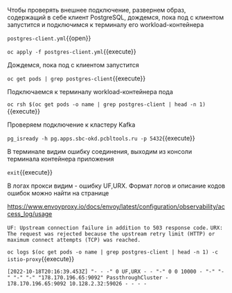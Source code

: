 Чтобы проверять внешнее подключение, развернем образ, содержащий в себе клиент PostgreSQL, дождемся, пока под с клиентом
запустится и подключимся к терминалу его workload-контейнера

`postgres-client.yml`{{open}}

`oc apply -f postgres-client.yml`{{execute}}

Дождемся, пока под с клиентом запустится

`oc get pods | grep postgres-client`{{execute}}

Подключаемся к терминалу workload-контейнера пода

`oc rsh $(oc get pods -o name | grep postgres-client | head -n 1)`{{execute}}

Проверяем подключение к кластеру Kafka

`pg_isready -h pg.apps.sbc-okd.pcbltools.ru -p 5432`{{execute}}

В терминале видим ошибку соединения, выходим из консоли терминала контейнера приложения

`exit`{{execute}}

В логах прокси видим - ошибку UF,URX. Формат логов и описание кодов ошибок можно найти на странице

https://www.envoyproxy.io/docs/envoy/latest/configuration/observability/access_log/usage

`UF: Upstream connection failure in addition to 503 response code.`
`URX: The request was rejected because the upstream retry limit (HTTP) or maximum connect attempts (TCP) was reached.`

`oc logs $(oc get pods -o name | grep postgres-client | head -n 1) -c istio-proxy`{{execute}}

`[2022-10-18T20:16:39.453Z] "- - -" 0 UF,URX - - "-" 0 0 10000 - "-" "-" "-" "-" "178.170.196.65:9092" PassthroughCluster - 178.170.196.65:9092 10.128.2.32:59026 - - - -`
